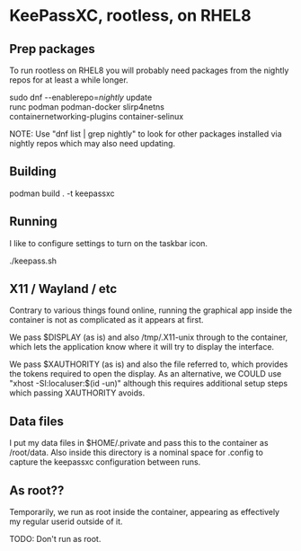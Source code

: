 # KeePassXC, rootless, on RHEL8

## Prep packages

To run rootless on RHEL8 you will probably need packages from the nightly
repos for at least a while longer.

   sudo dnf --enablerepo=*nightly* update \
        runc podman podman-docker slirp4netns \
        containernetworking-plugins container-selinux

NOTE: Use "dnf list | grep nightly" to look for other packages installed
via nightly repos which may also need updating.


## Building

   podman build . -t keepassxc


## Running

I like to configure settings to turn on the taskbar icon.

   ./keepass.sh


## X11 / Wayland / etc

Contrary to various things found online, running the graphical app inside
the container is not as complicated as it appears at first.

We pass $DISPLAY (as is) and also /tmp/.X11-unix through to the container,
which lets the application know where it will try to display the interface.

We pass $XAUTHORITY (as is) and also the file referred to, which provides
the tokens required to open the display.  As an alternative, we COULD use
"xhost -SI:localuser:$(id -un)" although this requires additional setup
steps which passing XAUTHORITY avoids.


## Data files

I put my data files in $HOME/.private and pass this to the container as
/root/data.  Also inside this directory is a nominal space for .config to
capture the keepassxc configuration between runs.


## As root??

Temporarily, we run as root inside the container, appearing as effectively
my regular userid outside of it.

TODO: Don't run as root.


